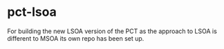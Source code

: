 # pct-lsoa
For building the new LSOA version of the PCT as the approach to LSOA is different to MSOA its own repo has been set up.
